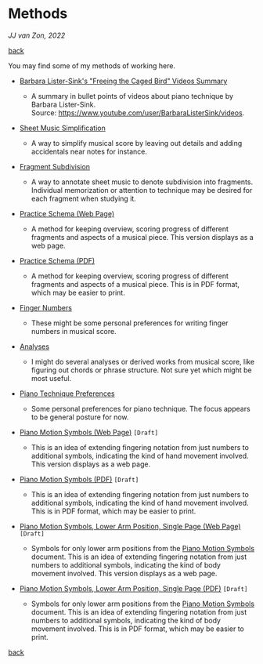 Methods
=======

*JJ van Zon, 2022*

[back](../README.md)

You may find some of my methods of working here.

- [Barbara Lister-Sink's "Freeing the Caged Bird" Videos Summary](barbara-lister-sink-freeing-the-caged-bird-videos-summary.md)

    - A summary in bullet points of videos about piano technique by Barbara Lister-Sink.  
      Source: <a href="https://www.youtube.com/user/BarbaraListerSink/videos" target="_blank">https://www.youtube.com/user/BarbaraListerSink/videos</a>. 

- [Sheet Music Simplification](sheet-music-simplification.md)

    - A way to simplify musical score by leaving out details and adding accidentals near notes for instance.

- [Fragment Subdivision](fragment-subdivision.md)

    - A way to annotate sheet music to denote subdivision into fragments. Individual memorization or attention to technique may be desired for each fragment when studying it.

- [Practice Schema (Web Page)](practice-schema.md)

    - A method for keeping overview, scoring progress of different fragments and aspects of a musical piece. This version displays as a web page.

- [Practice Schema (PDF)](practice-schema.pdf)

    - A method for keeping overview, scoring progress of different fragments and aspects of a musical piece. This is in PDF format, which may be easier to print.

- [Finger Numbers](finger-numbers.md)

    - These might be some personal preferences for writing finger numbers in musical score.

- [Analyses](analyses.md)

    - I might do several analyses or derived works from musical score, like figuring out chords or phrase structure. Not sure yet which might be most useful.

- [Piano Technique Preferences](piano-technique-preferences.md)

    - Some personal preferences for piano technique. The focus appears to be general posture for now.

- [Piano Motion Symbols (Web Page)](piano-motion-symbols.md) `[Draft]`

  - This is an idea of extending fingering notation from just numbers to additional symbols, indicating the kind of hand movement involved. This version displays as a web page.
  
- [Piano Motion Symbols (PDF)](piano-motion-symbols.pdf) `[Draft]`

  - This is an idea of extending fingering notation from just numbers to additional symbols, indicating the kind of hand movement involved. This is in PDF format, which may be easier to print. 

- [Piano Motion Symbols, Lower Arm Position, Single Page (Web Page)](piano-motion-symbols-lower-arm-position-single-page.md) `[Draft]`

  - Symbols for only lower arm positions from the [Piano Motion Symbols](piano-motion-symbols.md) document. This is an idea of extending fingering notation from just numbers to additional symbols, indicating the kind of body movement involved. This version displays as a web page.
 
- [Piano Motion Symbols, Lower Arm Position, Single Page  (PDF)](piano-motion-symbols-lower-arm-position-single-page.pdf) `[Draft]`

  - Symbols for only lower arm positions from the [Piano Motion Symbols](piano-motion-symbols.pdf) document. This is an idea of extending fingering notation from just numbers to additional symbols, indicating the kind of body movement involved. This is in PDF format, which may be easier to print. 

[back](../README.md)
